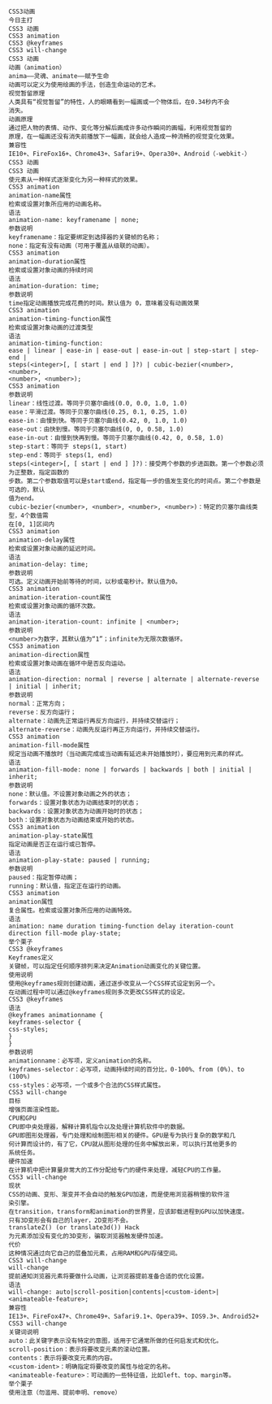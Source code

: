     CSS3动画
    今日主打
    CSS3 动画
    CSS3 animation
    CSS3 @keyframes
    CSS3 will-change
    CSS3 动画
    动画（animation）
    anima——灵魂、animate——赋予生命
    动画可以定义为使用绘画的手法，创造生命运动的艺术。
    视觉暂留原理
    人类具有“视觉暂留”的特性，人的眼睛看到一幅画或一个物体后，在0.34秒内不会
    消失。
    动画原理
    通过把人物的表情、动作、变化等分解后画成许多动作瞬间的画幅，利用视觉暂留的
    原理，在一幅画还没有消失前播放下一幅画，就会给人造成一种流畅的视觉变化效果。
    兼容性
    IE10+、FireFox16+、Chrome43+、Safari9+、Opera30+、Android（-webkit-）
    CSS3 动画
    CSS3 动画
    使元素从一种样式逐渐变化为另一种样式的效果。
    CSS3 animation
    animation-name属性
    检索或设置对象所应用的动画名称。
    语法
    animation-name: keyframename | none;
    参数说明
    keyframename：指定要绑定到选择器的关键帧的名称；
    none：指定有没有动画（可用于覆盖从级联的动画）。
    CSS3 animation
    animation-duration属性
    检索或设置对象动画的持续时间
    语法
    animation-duration: time;
    参数说明
    time指定动画播放完成花费的时间。默认值为 0，意味着没有动画效果
    CSS3 animation
    animation-timing-function属性
    检索或设置对象动画的过渡类型
    语法
    animation-timing-function:
    ease | linear | ease-in | ease-out | ease-in-out | step-start | step-end |
    steps(<integer>[, [ start | end ] ]?) | cubic-bezier(<number>, <number>,
    <number>, <number>);
    CSS3 animation
    参数说明
    linear：线性过渡。等同于贝塞尔曲线(0.0, 0.0, 1.0, 1.0)
    ease：平滑过渡。等同于贝塞尔曲线(0.25, 0.1, 0.25, 1.0)
    ease-in：由慢到快。等同于贝塞尔曲线(0.42, 0, 1.0, 1.0)
    ease-out：由快到慢。等同于贝塞尔曲线(0, 0, 0.58, 1.0)
    ease-in-out：由慢到快再到慢。等同于贝塞尔曲线(0.42, 0, 0.58, 1.0)
    step-start：等同于 steps(1, start)
    step-end：等同于 steps(1, end)
    steps(<integer>[, [ start | end ] ]?)：接受两个参数的步进函数。第一个参数必须为正整数，指定函数的
    步数。第二个参数取值可以是start或end，指定每一步的值发生变化的时间点。第二个参数是可选的，默认
    值为end。
    cubic-bezier(<number>, <number>, <number>, <number>)：特定的贝塞尔曲线类型，4个数值需
    在[0, 1]区间内
    CSS3 animation
    animation-delay属性
    检索或设置对象动画的延迟时间。
    语法
    animation-delay: time;
    参数说明
    可选。定义动画开始前等待的时间，以秒或毫秒计。默认值为0。
    CSS3 animation
    animation-iteration-count属性
    检索或设置对象动画的循环次数。
    语法
    animation-iteration-count: infinite | <number>;
    参数说明
    <number>为数字，其默认值为“1”；infinite为无限次数循环。
    CSS3 animation
    animation-direction属性
    检索或设置对象动画在循环中是否反向运动。
    语法
    animation-direction: normal | reverse | alternate | alternate-reverse | initial | inherit;
    参数说明
    normal：正常方向；
    reverse：反方向运行；
    alternate：动画先正常运行再反方向运行，并持续交替运行；
    alternate-reverse：动画先反运行再正方向运行，并持续交替运行。
    CSS3 animation
    animation-fill-mode属性
    规定当动画不播放时（当动画完成或当动画有延迟未开始播放时），要应用到元素的样式。
    语法
    animation-fill-mode: none | forwards | backwards | both | initial | inherit;
    参数说明
    none：默认值。不设置对象动画之外的状态；
    forwards：设置对象状态为动画结束时的状态；
    backwards：设置对象状态为动画开始时的状态；
    both：设置对象状态为动画结束或开始的状态。
    CSS3 animation
    animation-play-state属性
    指定动画是否正在运行或已暂停。
    语法
    animation-play-state: paused | running;
    参数说明
    paused：指定暂停动画；
    running：默认值，指定正在运行的动画。
    CSS3 animation
    animation属性
    复合属性。检索或设置对象所应用的动画特效。
    语法
    animation: name duration timing-function delay iteration-count
    direction fill-mode play-state;
    举个栗子
    CSS3 @keyframes
    Keyframes定义
    关键帧，可以指定任何顺序排列来决定Animation动画变化的关键位置。
    使用说明
    使用@keyframes规则创建动画，通过逐步改变从一个CSS样式设定到另一个。
    在动画过程中可以通过@keyframes规则多次更改CSS样式的设定。
    CSS3 @keyframes
    语法
    @keyframes animationname {
    keyframes-selector {
    css-styles;
    }
    }
    参数说明
    animationname：必写项，定义animation的名称。
    keyframes-selector：必写项，动画持续时间的百分比，0-100%、from (0%)、to (100%)
    css-styles：必写项，一个或多个合法的CSS样式属性。
    CSS3 will-change
    目标
    增强页面渲染性能。
    CPU和GPU
    CPU即中央处理器，解释计算机指令以及处理计算机软件中的数据。
    GPU即图形处理器，专门处理和绘制图形相关的硬件。GPU是专为执行复杂的数学和几
    何计算而设计的，有了它，CPU就从图形处理的任务中解放出来，可以执行其他更多的
    系统任务。
    硬件加速
    在计算机中把计算量非常大的工作分配给专门的硬件来处理，减轻CPU的工作量。
    CSS3 will-change
    现状
    CSS的动画、变形、渐变并不会自动的触发GPU加速，而是使用浏览器稍慢的软件渲
    染引擎。
    在transition，transform和animation的世界里，应该卸载进程到GPU以加快速度。
    只有3D变形会有自己的layer，2D变形不会。
    translateZ() (or translate3d()) Hack
    为元素添加没有变化的3D变形，骗取浏览器触发硬件加速。
    代价
    这种情况通过向它自己的层叠加元素，占用RAM和GPU存储空间。
    CSS3 will-change
    will-change
    提前通知浏览器元素将要做什么动画，让浏览器提前准备合适的优化设置。
    语法
    will-change: auto|scroll-position|contents|<custom-ident>|<animateable-feature>;
    兼容性
    IE13+、FireFox47+、Chrome49+、Safari9.1+、Opera39+、IOS9.3+、Android52+
    CSS3 will-change
    关键词说明
    auto：此关键字表示没有特定的意图，适用于它通常所做的任何启发式和优化。
    scroll-position：表示将要改变元素的滚动位置。
    contents：表示将要改变元素的内容。
    <custom-ident>：明确指定将要改变的属性与给定的名称。
    <animateable-feature>：可动画的一些特征值，比如left、top、margin等。
    举个栗子
    使用注意（勿滥用、提前申明、remove）
